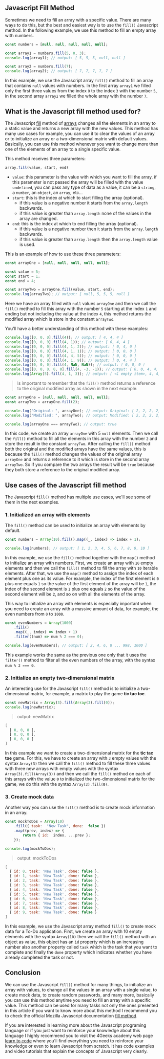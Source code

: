 ## Javascript Fill Method

Sometimes we need to fill an array with a specific value. There are many ways to do this, but the best and easiest way is to use the `fill()` Javascript method. In the following example, we use this method to fill an empty array with numbers.

```js
const numbers = [null, null, null, null, null];

const array1 = numbers.fill(5, 0, 3);
console.log(array1); // output: [ 5, 5, 5, null, null ]

const array2 = numbers.fill(7);
console.log(array2); // output: [ 7, 7, 7, 7, 7 ]
```

In this example, we use the Javascript array `fill()` method to fill an array that contains `null` values with numbers. In the first array `array1` we filled only the first three values from the index `0` to the index `3` with the number `5`, in the second array `array2` we filled the whole array with the number `7`.

## What is the Javascript fill method used for?

The Javascript [fill](https://developer.mozilla.org/en-US/docs/Web/JavaScript/Reference/Global_Objects/Array/fill) method of [arrays](https://4geeks.com/lesson/what-is-an-array-define-array) changes all the elements in an array to a static value and returns a new array with the new values. This method has many use cases for example, you can use it to clear the values of an array or to initialize an array or a two-dimensional matrix with default values. Basically, you can use this method whenever you want to change more than one of the elements of an array to a single specific value.

This method receives three parameters:

```js
array.fill(value, start, end)
```

 - `value`: this parameter is the value with which you want to fill the array, if this parameter is not passed the array will be filled with the value `undefined`, you can pass any type of data as a value, it can be a `string`, a `number`, an `object`, an `array`, etc...
 - `start`: this is the index at which to start filling the array (optional). 
    - if this value is a negative number it starts from the `array.length` backwards.
    - if this value is greater than `array.length` none of the values in the array are changed.
 - `end`: this is the index at which to end filling the array (optional).
    - if this value is a negative number then it starts from the `array.length` backwards.
    - if this value is greater than `array.length` then the `array.length` value is used.

This is an example of how to use these three parameters:

```js
const arrayOne = [null, null, null, null, null];

const value = 5;
const start = 1;
const end = 4;

const arrayTwo = arrayOne.fill(value, start, end);
console.log(arrayTwo); // output: [ null, 5, 5, 5, null ]
```

Here we have an array filled with `null` values `arrayOne` and then we call the `fill()` method to fill this array with the number `5` starting at the index `1` and ending but not including the value at the index `4`, this method returns the modified array which is store in the constant `arrayTwo`.

You'll have a better understanding of this method with these examples:

```js
console.log([0, 0, 0].fill(4)); // output: [ 4, 4, 4 ]
console.log([0, 0, 0].fill(4, 1)); // output: [ 0, 4, 4 ]
console.log([0, 0, 0].fill(4, 1, 2)); // output: [ 0, 4, 0 ]
console.log([0, 0, 0].fill(4, 1, 1)); // output: [ 0, 0, 0 ]
console.log([0, 0, 0].fill(4, 4, 5)); // output: [ 0, 0, 0 ]
console.log([0, 0, 0].fill(4, 1, 9)); // output: [ 0, 4, 4 ]
console.log([0, 0, 0].fill(4, NaN, NaN)); // output: [ 0, 0, 0 ]
console.log([0, 0, 0, 0, 0].fill(4, -3, -1)); // output: [ 0, 0, 4, 4, 0 ]
console.log(Array(5).fill(4, 1, 3)); // output: [ <1 empty item>, 4, 4, <2 empty items> ] 
```

> Is important to remember that the `fill()` method returns a reference to the original modified array as shown in the next example:

```js
const arrayOne = [null, null, null, null, null];
const arrayTwo = arrayOne.fill(2);

console.log("Original: ", arrayOne); // output: Original: [ 2, 2, 2, 2, 2 ]
console.log("Modified: ", arrayTwo); // output: Modified: [ 2, 2, 2, 2, 2 ]

console.log(arrayOne === arrayTwo); // output: true
```

In this code, we create an array `arrayOne` with 5 `null` elements. Then we call the `fill()` method to fill all the elements in this array with the number `2` and store the result in the constant `arrayTwo`. After calling the `fill()` method both the original and the modified arrays have the same values, this is because the `fill()` method changes the values of the original array `arrayOne` and returns a reference to it which is store in the second array `arrayTwo`. So if you compare the two arrays the result will be `true` because they both store a reference to the original modified array.

## Use cases of the Javascript fill method 

The Javascript `fill()` method has multiple use cases, we'll see some of them in the next examples.

### 1. Initialized an array with elements

 The `fill()` method can be used to initialize an array with elements by default.

```js
const numbers = Array(10).fill().map((_, index) => index + 1);

console.log(numbers); // output: [ 1, 2, 3, 4, 5, 6, 7, 8, 9, 10 ]
```

In this example, we use the `fill()` method together with the `map()` method to initialize an array with numbers. First, we create an array with `10` empty elements and then we call the `fill()` method to fill the array with `10` iterable elements. After that, we use the `map()` method to assign the index of each element plus one as its value. For example, the index of the first element is `0` plus one equals `1` so the value of the first element of the array will be `1`, the index of the second element is `1` plus one equals `2` so the value of the second element will be `2`, and so on with all the elements of the array.

This way to initialize an array with elements is especially important when you need to create an array with a massive amount of data, for example, the even numbers from `0` to `1000`.

```js
const evenNumbers = Array(1000)
    .fill()
    .map((_, index) => index + 1)
    .filter((num) => num % 2 === 0); 

console.log(evenNumbers); // output: [ 2, 4, 6, 8 ... 998, 1000 ]
```

This example works the same as the previous one only that it uses the `filter()` method to filter all the even numbers of the array, with the syntax `num % 2 === 0`.

### 2. Initialize an empty two-dimensional matrix

An interesting use for the Javascript `fill()` method is to initialize a two-dimensional matrix, for example, a matrix to play the game **tic tac toe**.

```js
const newMatrix = Array(3).fill(Array(3).fill(0));
console.log(newMatrix);
```
> output: newMatrix
```js
[ 
  [ 0, 0, 0 ], 
  [ 0, 0, 0 ], 
  [ 0, 0, 0 ] 
]
```

In this example we want to create a two-dimensional matrix for the **tic tac toe** game. For this, we have to create an array with `3` empty values with the syntax `Array(3)` then we call the `fill()` method to fill these three values with three new arrays with empty values with the syntax `Array(3).fill(Array(3))` and then we call the `fill()` method on each of this arrays with the value `0` to initialized the two-dimensional matrix for the game, we do this with the syntax `Array(3).fill(0)`.

### 3. Create mock data 

Another way you can use the `fill()` method is to create mock information in an array.

```js
const mockToDos = Array(10)
    .fill({ task:  "New Task", done:  false })
    .map((prev, index) => {
        return { id:  index, ...prev };
    });

console.log(mockToDos);
```
> output: mockToDos
```js
[
  { id: 0, task: 'New Task', done: false },
  { id: 1, task: 'New Task', done: false },
  { id: 2, task: 'New Task', done: false },
  { id: 3, task: 'New Task', done: false },
  { id: 4, task: 'New Task', done: false },
  { id: 5, task: 'New Task', done: false },
  { id: 6, task: 'New Task', done: false },
  { id: 7, task: 'New Task', done: false },
  { id: 8, task: 'New Task', done: false },
  { id: 9, task: 'New Task', done: false }
]
```

In this example, we use the Javascript array method `fill()` to create mock data for a To-Do application. First, we create an array with 10 empty elements with the syntax `Array(10)` then we call the `fill()` method with an object as value, this object has an `id` property which is an increasing number also another property called `task` which is the task that you want to complete and finally the `done` property which indicates whether you have already completed the task or not.

## Conclusion

We can use the Javascript `fill()` method for many things, to initialize an array with values, to change all the values in an array with a single value, to create mock data, to create random passwords, and many more, basically you can use this method anytime you need to fill an array with a specific value. This method can be used for many tasks not only the ones presented in this article if you want to know more about this method I recommend you to check the official Mozilla Javascript documentation [fill method](https://developer.mozilla.org/en-US/docs/Web/JavaScript/Reference/Global_Objects/Array/fill).

If you are interested in learning more about the Javascript programing language or if you just want to reinforce your knowledge about this language I highly recommend you to visit the 4Geeks academy web page [learn to code](https://4geeks.com/lesson/what-is-javascript-learn-to-code-in-javascript) where you'll find everything you need to reinforce your knowledge or even to learn Javascript from scratch. It has code examples and video tutorials that explain the concepts of Javascript very clearly.
